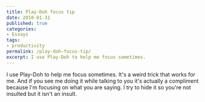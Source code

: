 ```yaml
---
title: Play-Doh focus tip
date: 2018-01-31
published: true
categories:
- Essays
tags:
- productivity
permalink: /play-doh-focus-tip/
excerpt: I use Play-Doh to help me focus sometimes.
---
```

I use Play-Doh to help me focus sometimes. It's a weird trick that works for me. And if you see me doing it while talking to you it's actually a compliment because I'm focusing on what you are saying. I try to hide it so you're not insulted but it isn't an insult.